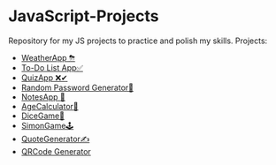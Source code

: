 # JavaScript-Projects
Repository for my JS projects to practice and polish my skills.
Projects:
* [WeatherApp ⛈](https://github.com/bleudo/JavaScript-Projects/tree/main/WeatherApp) 
* [To-Do List App✅](https://github.com/bleudo/JavaScript-Projects/tree/main/ToDoListApp)
* [QuizApp ❌✔](https://github.com/bleudo/JavaScript-Projects/tree/main/QuizApp)
* [Random Password Generator🔑](https://github.com/bleudo/JavaScript-Projects/tree/main/Random-Password-Generator)
* [NotesApp 📝](https://github.com/bleudo/JavaScript-Projects/tree/main/NotesApp)
* [AgeCalculator📅](https://github.com/bleudo/JavaScript-Projects/commit/c58c833dda4507dde90abd13afb8a11dd73a0c4e)
* [DiceGame🎲](https://github.com/bleudo/JavaScript-Projects/tree/main/DiceGame)
* [SimonGame🕹](https://github.com/bleudo/JavaScript-Projects/tree/main/SimonGame)
* [QuoteGenerator✍](https://github.com/bleudo/JavaScript-Projects/tree/main/QuoteGenerator)
* [QRCode Generator](https://github.com/bleudo/JavaScript-Projects/tree/main/QRCode%20Generator)